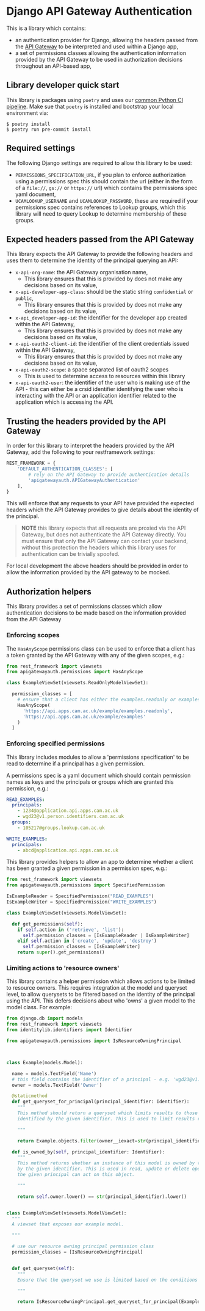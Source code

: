 # Django API Gateway Authentication

This is a library which contains:

* an authentication provider for Django, allowing the headers passed from the
  [API Gateway](https://developer.api.apps.cam.ac.uk/your-api-here) to be interpreted
  and used within a Django app,
* a set of permissions classes allowing the authentication information provided by the API Gateway
  to be used in authorization decisions throughout an API-based app,

## Library developer quick start

This library is packages using `poetry` and uses our [common Python CI
pipeline](https://gitlab.developers.cam.ac.uk/uis/devops/continuous-delivery/ci-templates/-/blob/master/auto-devops/python.md).
Make sue that `poetry` is installed and bootstrap your local environment via:

```console
$ poetry install
$ poetry run pre-commit install
```

## Required settings

The following Django settings are required to allow this library to be used:

* `PERMISSIONS_SPECIFICATION_URL`, if you plan to enforce authorization using a permissions spec
    this should contain the url (either in the form of a `file://`, `gs://` or `https://` url)
    which contains the permissions spec yaml document,
* `UCAMLOOKUP_USERNAME` and `UCAMLOOKUP_PASSWORD`, these are required if your permissions spec
    contains references to Lookup groups, which this library will need to query Lookup to
    determine membership of these groups.

## Expected headers passed from the API Gateway

This library expects the API Gateway to provide the following headers and uses them to determine
the identity of the principal querying an API:

* `x-api-org-name`: the API Gateway organisation name,
  * This library ensures that this is provided by does not make any decisions based on its value,
* `x-api-developer-app-class`: should be the static string `confidential` or `public`,
  * This library ensures that this is provided by does not make any decisions based on its value,
* `x-api_developer-app-id`: the identifier for the developer app created within the API Gateway,
  * This library ensures that this is provided by does not make any decisions based on its value,
* `x-api-oauth2-client-id`: the identifier of the client credentials issued within the API Gateway,
  * This library ensures that this is provided by does not make any decisions based on its value,
* `x-api-oauth2-scope`: a space separated list of oauth2 scopes
  * This is used to determine access to resources within this library
* `x-api-oauth2-user`: the identifier of the user who is making use of the API - this can either be
  a crsid identifier identifying the user who is interacting with the API or an application
  identifier related to the application which is accessing the API.

## Trusting the headers provided by the API Gateway

In order for this library to interpret the headers provided by the API Gateway, add the following
to your restframework settings:

```py
REST_FRAMEWORK = {
    'DEFAULT_AUTHENTICATION_CLASSES': [
        # rely on the API Gateway to provide authentication details
        'apigatewayauth.APIGatewayAuthentication'
    ],
}
```

This will enforce that any requests to your API have provided the expected headers which the
API Gateway provides to give details about the identity of the principal.

> **NOTE** this library expects that all requests are proxied via the API Gateway, but does not
> authenticate the API Gateway directly. You must ensure that only the API Gateway can contact your
> backend, without this protection the headers which this library uses for authentication can be
> trivially spoofed.

For local development the above headers should be provided in order to allow the information
provided by the API gateway to be mocked.

## Authorization helpers

This library provides a set of permissions classes which allow authentication decisions to be made
based on the information provided from the API Gateway

### Enforcing scopes

The `HasAnyScope` permissions class can be used to enforce that a client has a token granted by the
API Gateway with any of the given scopes, e.g.:

```py
from rest_framework import viewsets
from apigatewayauth.permissions import HasAnyScope

class ExampleViewSet(viewsets.ReadOnlyModelViewSet):

  permission_classes = [
    # ensure that a client has either the examples.readonly or examples scopes:
    HasAnyScope(
      'https://api.apps.cam.ac.uk/example/examples.readonly',
      'https://api.apps.cam.ac.uk/example/examples'
    )
  ]
```

### Enforcing specified permissions

This library includes modules to allow a 'permissions specification' to be read to determine if
a principal has a given permission.

A permissions spec is a yaml document which should contain permission names as keys and the
principals or groups which are granted this permission, e.g.:

```yml
READ_EXAMPLES:
  principals:
    - 1234@application.api.apps.cam.ac.uk
    - wgd23@v1.person.identifiers.cam.ac.uk
  groups:
    - 105217@groups.lookup.cam.ac.uk

WRITE_EXAMPLES:
  principals:
    - abcd@application.api.apps.cam.ac.uk
```

This library provides helpers to allow an app to determine whether a client has been granted a
given permission in a permission spec, e.g.:

```py
from rest_framework import viewsets
from apigatewayauth.permissions import SpecifiedPermission

IsExampleReader = SpecifiedPermission("READ_EXAMPLES")
IsExampleWriter = SpecifiedPermission("WRITE_EXAMPLES")

class ExampleViewSet(viewsets.ModelViewSet):

  def get_permissions(self):
    if self.action in ('retrieve', 'list'):
      self.permission_classes = [IsExampleReader | IsExampleWriter]
    elif self.action in ('create', 'update', 'destroy')
      self.permission_classes = [IsExampleWriter]
    return super().get_permissions()
```

### Limiting actions to 'resource owners'

This library contains a helper permission which allows actions to be limited to resource owners.
This requires integration at the model and queryset level, to allow querysets to be filtered
based on the identity of the principal using the API. This defers decisions about who 'owns' a
given model to the model class. For example:

```py
from django.db import models
from rest_framework import viewsets
from identitylib.identifiers import Identifier

from apigatewayauth.permissions import IsResourceOwningPrincipal



class Example(models.Model):

  name = models.TextField('Name')
  # this field contains the identifier of a principal - e.g. 'wgd23@v1.person.identifiers.cam.ac.uk'
  owner = models.TextField('Owner')

  @staticmethod
  def get_queryset_for_principal(principal_identifier: Identifier):
    """
    This method should return a queryset which limits results to those owned by the principal
    identified by the given identifier. This is used to limit results returned from list endpoints.

    """

    return Example.objects.filter(owner__iexact=str(principal_identifier))

  def is_owned_by(self, principal_identifier: Identifier):
    """
    This method returns whether an instance of this model is owned by the principal identified
    by the given identifier. This is used in read, update or delete operations to determine if
    the given principal can act on this object.

    """

    return self.owner.lower() == str(principal_identifier).lower()


class ExampleViewSet(viewsets.ModelViewSet):
  """
  A viewset that exposes our example model.

  """

  # use our resource owning principal permission class
  permission_classes = [IsResourceOwningPrincipal]


  def get_queryset(self):
    """
    Ensure that the queryset we use is limited based on the conditions we've defined on our model.

    """

    return IsResourceOwningPrincipal.get_queryset_for_principal(Example, self.request)

